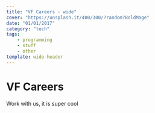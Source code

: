 ```yaml
---
title: "VF Careers - wide"
cover: "https://unsplash.it/400/300/?random?BoldMage"
date: "01/01/2017"
category: "tech"
tags:
    - programming
    - stuff
    - other
template: wide-header
---
```


# VF Careers

Work with us, it is super cool
